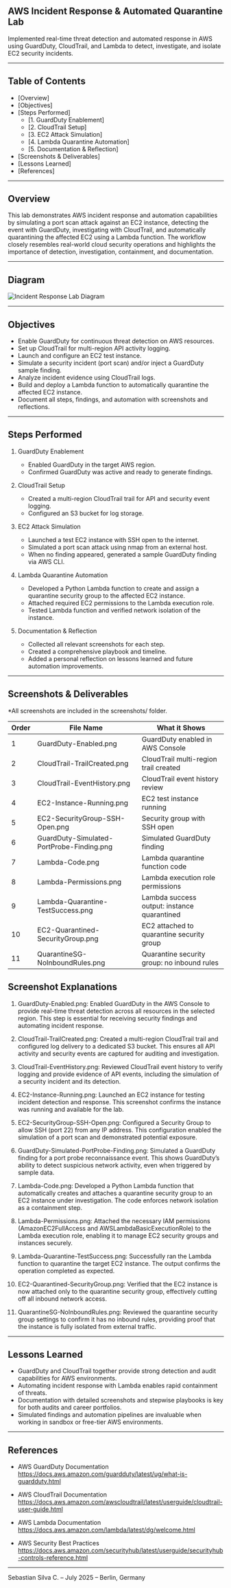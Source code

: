 ## AWS Incident Response & Automated Quarantine Lab

Implemented real-time threat detection and automated response in AWS using GuardDuty, CloudTrail, and Lambda to detect, investigate, and isolate EC2 security incidents.

---

## Table of Contents

- [Overview]
- [Objectives]
- [Steps Performed]
  - [1. GuardDuty Enablement]
  - [2. CloudTrail Setup]
  - [3. EC2 Attack Simulation]
  - [4. Lambda Quarantine Automation]
  - [5. Documentation & Reflection]
- [Screenshots & Deliverables]
- [Lessons Learned]
- [References]

--- 

## Overview

This lab demonstrates AWS incident response and automation capabilities by simulating a port scan attack against an EC2 instance, detecting the event with GuardDuty, investigating with CloudTrail, and automatically quarantining the affected EC2 using a Lambda function. The workflow closely resembles real-world cloud security operations and highlights the importance of detection, investigation, containment, and documentation.

---

## Diagram

![Incident Response Lab Diagram](diagram.png)

---

## Objectives

- Enable GuardDuty for continuous threat detection on AWS resources.
- Set up CloudTrail for multi-region API activity logging.
- Launch and configure an EC2 test instance.
- Simulate a security incident (port scan) and/or inject a GuardDuty sample finding.
- Analyze incident evidence using CloudTrail logs.
- Build and deploy a Lambda function to automatically quarantine the affected EC2 instance.
- Document all steps, findings, and automation with screenshots and reflections.

---

## Steps Performed

1. GuardDuty Enablement
   - Enabled GuardDuty in the target AWS region.
   - Confirmed GuardDuty was active and ready to generate findings.

2. CloudTrail Setup
   - Created a multi-region CloudTrail trail for API and security event logging.
   - Configured an S3 bucket for log storage.

3. EC2 Attack Simulation
   - Launched a test EC2 instance with SSH open to the internet.
   - Simulated a port scan attack using nmap from an external host.
   - When no finding appeared, generated a sample GuardDuty finding via AWS CLI.

4. Lambda Quarantine Automation
   - Developed a Python Lambda function to create and assign a quarantine security group to the affected EC2 instance.
   - Attached required EC2 permissions to the Lambda execution role.
   - Tested Lambda function and verified network isolation of the instance.

5. Documentation & Reflection
   - Collected all relevant screenshots for each step.
   - Created a comprehensive playbook and timeline.
   - Added a personal reflection on lessons learned and future automation improvements.

---

## Screenshots & Deliverables

*All screenshots are included in the screenshots/ folder.

| Order | File Name                                 | What it Shows                                        |
|-------|-------------------------------------------|------------------------------------------------------|
| 1     | GuardDuty-Enabled.png                     | GuardDuty enabled in AWS Console                     |
| 2     | CloudTrail-TrailCreated.png               | CloudTrail multi-region trail created                |
| 3     | CloudTrail-EventHistory.png               | CloudTrail event history review                      |
| 4     | EC2-Instance-Running.png                  | EC2 test instance running                            |
| 5     | EC2-SecurityGroup-SSH-Open.png            | Security group with SSH open                         |
| 6     | GuardDuty-Simulated-PortProbe-Finding.png | Simulated GuardDuty finding                          |
| 7     | Lambda-Code.png                           | Lambda quarantine function code                      |
| 8     | Lambda-Permissions.png                    | Lambda execution role permissions                    |
| 9     | Lambda-Quarantine-TestSuccess.png         | Lambda success output: instance quarantined          |
| 10    | EC2-Quarantined-SecurityGroup.png         | EC2 attached to quarantine security group            |
| 11    | QuarantineSG-NoInboundRules.png           | Quarantine security group: no inbound rules          |

## Screenshot Explanations

1. GuardDuty-Enabled.png: Enabled GuardDuty in the AWS Console to provide real-time threat detection across all resources in the selected region. This step is essential for receiving security findings and automating incident response.

2. CloudTrail-TrailCreated.png: Created a multi-region CloudTrail trail and configured log delivery to a dedicated S3 bucket. This ensures all API activity and security events are captured for auditing and investigation.

3. CloudTrail-EventHistory.png: Reviewed CloudTrail event history to verify logging and provide evidence of API events, including the simulation of a security incident and its detection.

4. EC2-Instance-Running.png: Launched an EC2 instance for testing incident detection and response. This screenshot confirms the instance was running and available for the lab.

5. EC2-SecurityGroup-SSH-Open.png: Configured a Security Group to allow SSH (port 22) from any IP address. This configuration enabled the simulation of a port scan and demonstrated potential exposure.

6. GuardDuty-Simulated-PortProbe-Finding.png: Simulated a GuardDuty finding for a port probe reconnaissance event. This shows GuardDuty’s ability to detect suspicious network activity, even when triggered by sample data.

7. Lambda-Code.png: Developed a Python Lambda function that automatically creates and attaches a quarantine security group to an EC2 instance under investigation. The code enforces network isolation as a containment step.

8. Lambda-Permissions.png: Attached the necessary IAM permissions (AmazonEC2FullAccess and AWSLambdaBasicExecutionRole) to the Lambda execution role, enabling it to manage EC2 security groups and instances securely.

9. Lambda-Quarantine-TestSuccess.png: Successfully ran the Lambda function to quarantine the target EC2 instance. The output confirms the operation completed as expected.

10. EC2-Quarantined-SecurityGroup.png: Verified that the EC2 instance is now attached only to the quarantine security group, effectively cutting off all inbound network access.

11. QuarantineSG-NoInboundRules.png: Reviewed the quarantine security group settings to confirm it has no inbound rules, providing proof that the instance is fully isolated from external traffic.

---

## Lessons Learned

- GuardDuty and CloudTrail together provide strong detection and audit capabilities for AWS environments.
- Automating incident response with Lambda enables rapid containment of threats.
- Documentation with detailed screenshots and stepwise playbooks is key for both audits and career portfolios.
- Simulated findings and automation pipelines are invaluable when working in sandbox or free-tier AWS environments.

---

## References

- AWS GuardDuty Documentation
  https://docs.aws.amazon.com/guardduty/latest/ug/what-is-guardduty.html

- AWS CloudTrail Documentation
  https://docs.aws.amazon.com/awscloudtrail/latest/userguide/cloudtrail-user-guide.html

- AWS Lambda Documentation
  https://docs.aws.amazon.com/lambda/latest/dg/welcome.html

- AWS Security Best Practices
  https://docs.aws.amazon.com/securityhub/latest/userguide/securityhub-controls-reference.html

---

Sebastian Silva C. – July 2025 – Berlin, Germany
